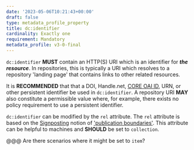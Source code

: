 ```yaml
---
date: '2023-05-06T10:21:43+00:00'
draft: false
type: metadata_profile_property
title: dc:identifier
cardinality: Exactly one
requirement: Mandatory
metadata_profile: v3-0-final
---
```

`dc:identifier` **MUST** contain an HTTP(S) URI which is an identifier for ***the resource***. In repositories, this is typically a URI which resolves to a repository 'landing page' that contains links to other related resources. 

It is **RECOMMENDED** that that a DOI, Handle.net, [CORE OAI ID](https://core.ac.uk/documentation/oai-resolver), URN, or other persistent identifier be used in `dc:identifier`. A repository URI **MAY** also constitute a permissible value where, for example, there exists no policy requirement to use a persistent identifier.

`dc:identifier` can be modified by the `rel` attribute. The `rel` attribute is based on the [Signposting](https://signposting.org/) notion of ['publication boundaries'](https://signposting.org/publication_boundary/). This attribute can be helpful to machines and **SHOULD** be set to `collection`.

@@@ Are there scenarios where it might be set to `item`?